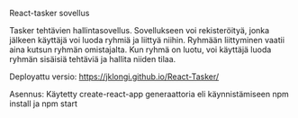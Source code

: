 React-tasker sovellus

Tasker tehtävien hallintasovellus. Sovellukseen voi rekisteröityä, jonka jälkeen käyttäjä voi luoda ryhmiä ja liittyä niihin. Ryhmään liittyminen
vaatii aina kutsun ryhmän omistajalta. Kun ryhmä on luotu, voi käyttäjä luoda ryhmän sisäisiä tehtäviä ja hallita niiden tilaa.

Deployattu versio:
https://jklongi.github.io/React-Tasker/


Asennus:
Käytetty create-react-app generaattoria eli käynnistämiseen npm install ja npm start
